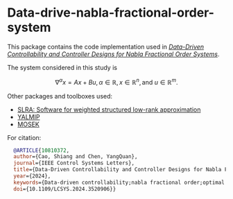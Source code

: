# Data-drive-nabla-fractional-order-system

This package contains the code implementation used in [*Data-Driven Controllability and Controller Designs for Nabla Fractional Order Systems*](https://doi.org/10.1109/LCSYS.2024.3520906).

The system considered in this study is

$$
\nabla^{\alpha}x=Ax+Bu, \alpha\in \mathbb{R}, x\in \mathbb{R}^n, \text{and } u\in \mathbb{R}^m.
$$

Other packages and toolboxes used:

- [SLRA: Software for weighted structured low-rank approximation](https://slra.github.io/software-slra.html)
- [YALMIP](https://yalmip.github.io/)
- [MOSEK](https://www.mosek.com/)

For citation:

```BibTex 
  @ARTICLE{10810372,
  author={Cao, Shiang and Chen, YangQuan},
  journal={IEEE Control Systems Letters}, 
  title={Data-Driven Controllability and Controller Designs for Nabla Fractional Order Systems}, 
  year={2024},
  keywords={Data-driven controllability;nabla fractional order;optimal control},
  doi={10.1109/LCSYS.2024.3520906}}
```

